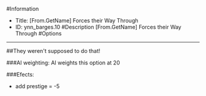 #Information
 - Title: [From.GetName] Forces their Way Through
 - ID: ynn_barges.10
#Description
[From.GetName] Forces their Way Through
#Options

___
##They weren't supposed to do that!

###AI weighting:
AI weights this option at 20


###Efects:<ul><li>add prestige = -5</li></ul>
